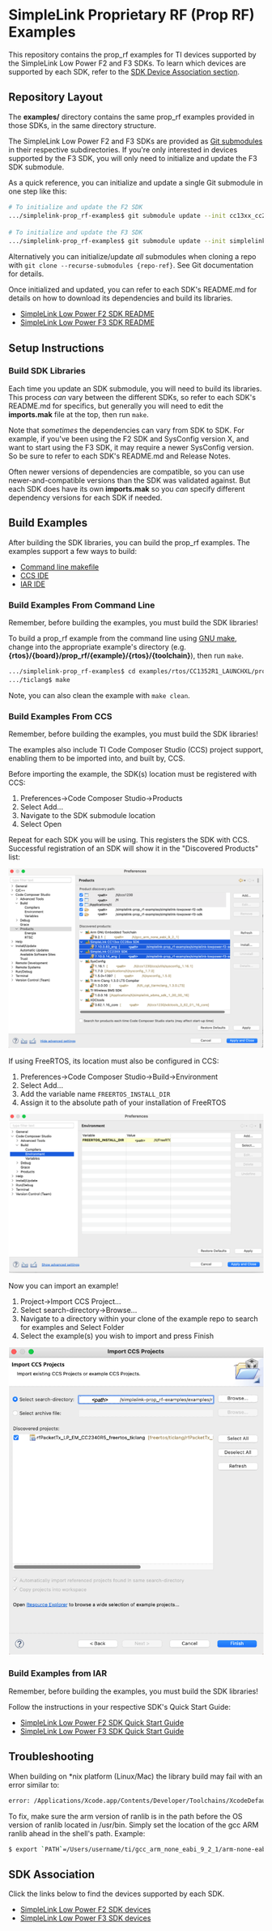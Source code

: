 # SimpleLink Proprietary RF (Prop RF) Examples

This repository contains the prop_rf examples for TI devices supported by the
SimpleLink Low Power F2 and F3 SDKs.  To learn which devices are supported by
each SDK, refer to the [SDK Device Association section](#sdk-association).

## Repository Layout

The **examples/** directory contains the same prop_rf examples provided in those
SDKs, in the same directory structure.

The SimpleLink Low Power F2 and F3 SDKs are provided as [Git
submodules](https://www.git-scm.com/docs/gitsubmodules) in their respective
subdirectories.  If you're only interested in devices supported by the F3 SDK,
you will only need to initialize and update the F3 SDK submodule.

As a quick reference, you can initialize and update a single Git submodule in
one step like this:

```bash
# To initialize and update the F2 SDK
.../simplelink-prop_rf-examples$ git submodule update --init cc13xx_cc26xx_sdk

# To initialize and update the F3 SDK
.../simplelink-prop_rf-examples$ git submodule update --init simplelink-lowpower-f3-sdk
```

Alternatively you can initialize/update _all_ submodules when cloning a repo
with `git clone --recurse-submodules {repo-ref}`.  See Git documentation for
details.

Once initialized and updated, you can refer to each SDK's README.md for details
on how to download its dependencies and build its libraries.

* [SimpleLink Low Power F2 SDK README](./cc13xx_cc26xx_sdk/README.md)
* [SimpleLink Low Power F3 SDK README](./simplelink-lowpower-f3-sdk/README.md)

## Setup Instructions

### Build SDK Libraries

Each time you update an SDK submodule, you will need to build its libraries.
This process _can_ vary between the different SDKs, so refer to each SDK's
README.md for specifics, but generally you will need to edit the **imports.mak**
file at the top, then run `make`.

Note that _sometimes_ the dependencies can vary from SDK to SDK.  For example,
if you've been using the F2 SDK and SysConfig version X, and want to start using
the F3 SDK, it may require a newer SysConfig version.  So be sure to refer to
each SDK's README.md and Release Notes.

Often newer versions of dependencies are compatible, so you can use
newer-and-compatible versions than the SDK was validated against.  But each SDK
does have its own **imports.mak** so you _can_ specify different dependency
versions for each SDK if needed.

## Build Examples

After building the SDK libraries, you can build the prop_rf examples.  The
examples support a few ways to build:

* [Command line makefile](#build-examples-from-command-line)
* [CCS IDE](#build-examples-from-ccs)
* [IAR IDE](#build-examples-from-iar)

### Build Examples From Command Line

Remember, before building the examples, you must build the SDK libraries!

To build a prop_rf example from the command line using [GNU
make](https://www.gnu.org/software/make/manual/make.html), change into the
appropriate example's directory (e.g.
**{rtos}/{board}/prop_rf/{example}/{rtos}/{toolchain}**), then run `make`.

```bash
.../simplelink-prop_rf-examples$ cd examples/rtos/CC1352R1_LAUNCHXL/prop_rf/rfCarrierWave/freertos/ticlang/
.../ticlang$ make
```

Note, you can also clean the example with `make clean`.

### Build Examples From CCS

Remember, before building the examples, you must build the SDK libraries!

The examples also include TI Code Composer Studio (CCS) project support,
enabling them to be imported into, and built by, CCS.

Before importing the example, the SDK(s) location must be registered with CCS:

1. Preferences->Code Composer Studio->Products
2. Select Add...
3. Navigate to the SDK submodule location
4. Select Open

Repeat for each SDK you will be using.  This registers the SDK with CCS.
Successful registration of an SDK will show it in the "Discovered
Products" list:

![CCS Add Products Dialog](images/add_products.png)

If using FreeRTOS, its location must also be configured in CCS:

1. Preferences->Code Composer Studio->Build->Environment
2. Select Add...
3. Add the variable name `FREERTOS_INSTALL_DIR`
4. Assign it to the absolute path of your installation of FreeRTOS

![CCS FREERTOS_INSTALL_DIR Variable Assignment](images/FreeRTOS.png)

Now you can import an example!

1. Project->Import CCS Project...
2. Select search-directory->Browse...
3. Navigate to a directory within your clone of the example repo to search for
   examples and Select Folder
4. Select the example(s) you wish to import and press Finish

![Import CCS Projects Dialog](images/select_ccsproject.png)

### Build Examples from IAR

Remember, before building the examples, you must build the SDK libraries!

Follow the instructions in your respective SDK's Quick Start Guide:

* [SimpleLink Low Power F2 SDK Quick Start Guide](https://dev.ti.com/tirex/explore/node?node=A__AC7UNBWx3i6iMAUzzhqKwA__com.ti.SIMPLELINK_CC13XX_CC26XX_SDK__BSEc4rl__LATEST)
* [SimpleLink Low Power F3 SDK Quick Start Guide](https://dev.ti.com/tirex/explore/node?node=A__AC7UNBWx3i6iMAUzzhqKwA__com.ti.SIMPLELINK_LOWPOWER_F3_SDK__58mgN04__LATEST)

## Troubleshooting

When building on *nix platform (Linux/Mac) the library build may fail with an
error similar to:

```bash
error: /Applications/Xcode.app/Contents/Developer/Toolchains/XcodeDefault.xctoolchain/usr/bin/ranlib: Unsupported triple for mach-o cpu type: thumbv6m-ti-none-eabi
```

To fix, make sure the arm version of ranlib is in the path before the OS version
of ranlib located in /usr/bin. Simply set the location of the gcc ARM ranlib
ahead in the shell's path.  Example:

```bash
$ export `PATH`=/Users/username/ti/gcc_arm_none_eabi_9_2_1/arm-none-eabi/bin:$PATH
```

## SDK Association

Click the links below to find the devices supported by each SDK.

* [SimpleLink Low Power F2 SDK devices](images/simplelink_cc13xx_cc26xx_sdk.md)
* [SimpleLink Low Power F3 SDK devices](images/simplelink_lowpower_f3_sdk.md)

